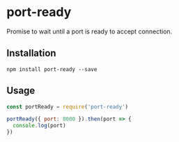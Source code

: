 # port-ready

Promise to wait until a port is ready to accept connection.

## Installation

```
npm install port-ready --save
```

## Usage

<!-- eslint-disable strict -->

```js
const portReady = require('port-ready')

portReady({ port: 8000 }).then(port => {
  console.log(port)
})
```
